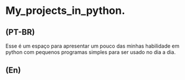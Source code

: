 # My_projects_in_python.

## (PT-BR)
Esse é um espaço para apresentar um pouco das minhas habilidade em python com pequenos programas simples para ser usado no dia a dia.

## (En)
